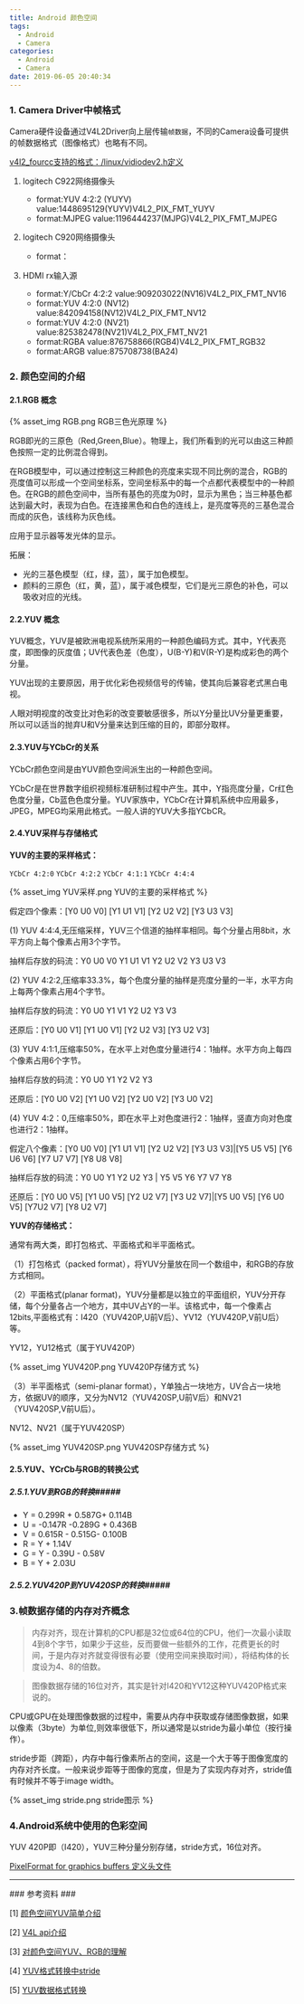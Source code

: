 ```yaml
---
title: Android 颜色空间
tags:
  - Android
  - Camera
categories:
  - Android
  - Camera
date: 2019-06-05 20:40:34
---
```


<!-- more -->
### 1. Camera Driver中帧格式 ###

Camera硬件设备通过V4L2Driver向上层传输`帧数据`，不同的Camera设备可提供的帧数据格式（图像格式）也略有不同。

[v4l2_fourcc支持的格式：/linux/vidiodev2.h定义](http://172.21.174.161:8080/android_o/xref/hardware/qcom/msm8x84/original-kernel-headers/linux/videodev2.h?r=5564ba43#392 "v4l2_fourcc")

1. logitech C922网络摄像头

   + format:YUV 4:2:2 (YUYV)  value:1448695129(YUYV)V4L2_PIX_FMT_YUYV
   + format:MJPEG             value:1196444237(MJPG)V4L2_PIX_FMT_MJPEG

2. logitech C920网络摄像头

   + format：


3. HDMI rx输入源

   + format:Y/CbCr 4:2:2     value:909203022(NV16)V4L2_PIX_FMT_NV16
   + format:YUV 4:2:0 (NV12)  value:842094158(NV12)V4L2_PIX_FMT_NV12
   + format:YUV 4:2:0 (NV21)  value:825382478(NV21)V4L2_PIX_FMT_NV21
   + format:RGBA              value:876758866(RGB4)V4L2_PIX_FMT_RGB32
   + format:ARGB              value:875708738(BA24)


### 2. 颜色空间的介绍 ###

#### 2.1.RGB 概念 ####

{% asset_img RGB.png RGB三色光原理 %}

RGB即光的三原色（Red,Green,Blue）。物理上，我们所看到的光可以由这三种颜色按照一定的比例混合得到。

在RGB模型中，可以通过控制这三种颜色的亮度来实现不同比例的混合，RGB的亮度值可以形成一个空间坐标系，空间坐标系中的每一个点都代表模型中的一种颜色。在RGB的颜色空间中，当所有基色的亮度为0时，显示为黑色；当三种基色都达到最大时，表现为白色。在连接黑色和白色的连线上，是亮度等亮的三基色混合而成的灰色，该线称为灰色线。

应用于显示器等发光体的显示。

拓展：
+ 光的三基色模型（红，绿，蓝），属于加色模型。
+ 颜料的三原色（红，黄，蓝），属于减色模型，它们是光三原色的补色，可以吸收对应的光线。

#### 2.2.YUV 概念 ####

YUV概念，YUV是被欧洲电视系统所采用的一种颜色编码方式。其中，Y代表亮度，即图像的灰度值；UV代表色差（色度），U(B-Y)和V(R-Y)是构成彩色的两个分量。

YUV出现的主要原因，用于优化彩色视频信号的传输，使其向后兼容老式黑白电视。

人眼对明视度的改变比对色彩的改变要敏感很多，所以Y分量比UV分量更重要，所以可以适当的抛弃U和V分量来达到压缩的目的，即部分取样。

#### 2.3.YUV与YCbCr的关系 ####

YCbCr颜色空间是由YUV颜色空间派生出的一种颜色空间。

YCbCr是在世界数字组织视频标准研制过程中产生。其中，Y指亮度分量，Cr红色色度分量，Cb蓝色色度分量。YUV家族中，YCbCr在计算机系统中应用最多，JPEG，MPEG均采用此格式。一般人讲的YUV大多指YCbCR。

#### 2.4.YUV采样与存储格式 ####

**YUV的主要的采样格式：**

`YCbCr 4:2:0` `YCbCr 4:2:2` `YCbCr 4:1:1` `YCbCr 4:4:4`

{% asset_img YUV采样.png YUV的主要的采样格式 %}

假定四个像素：[Y0 U0 V0] [Y1 U1 V1] [Y2 U2 V2] [Y3 U3 V3]

(1) YUV 4:4:4,无压缩采样，YUV三个信道的抽样率相同。每个分量占用8bit，水平方向上每个像素占用3个字节。

抽样后存放的码流：Y0 U0 V0 Y1 U1 V1 Y2 U2 V2 Y3 U3 V3

(2) YUV 4:2:2,压缩率33.3%，每个色度分量的抽样是亮度分量的一半，水平方向上每两个像素占用4个字节。

抽样后存放的码流：Y0 U0 Y1 V1 Y2 U2 Y3 V3

还原后：[Y0 U0 V1] [Y1 U0 V1] [Y2 U2 V3] [Y3 U2 V3]

(3) YUV 4:1:1,压缩率50%，在水平上对色度分量进行4：1抽样。水平方向上每四个像素占用6个字节。

抽样后存放的码流：Y0 U0 Y1 Y2 V2 Y3

还原后：[Y0 U0 V2] [Y1 U0 V2] [Y2 U0 V2] [Y3 U0 V2]

(4) YUV 4:2：0,压缩率50%，即在水平上对色度进行2：1抽样，竖直方向对色度也进行2：1抽样。

假定八个像素：[Y0 U0 V0] [Y1 U1 V1] [Y2 U2 V2] [Y3 U3 V3]|[Y5 U5 V5] [Y6 U6 V6] [Y7 U7 V7] [Y8 U8 V8]

抽样后存放的码流：Y0 U0 Y1 Y2 U2 Y3 | Y5 V5 Y6 Y7 V7 Y8

还原后：[Y0 U0 V5] [Y1 U0 V5] [Y2 U2 V7] [Y3 U2 V7]|[Y5 U0 V5] [Y6 U0 V5] [Y7U2 V7] [Y8 U2 V7]

**YUV的存储格式：**

通常有两大类，即打包格式、平面格式和半平面格式。

（1）打包格式（packed format），将YUV分量放在同一个数组中，和RGB的存放方式相同。

（2）平面格式(planar format)，YUV分量都是以独立的平面组织，YUV分开存储，每个分量各占一个地方，其中UV占Y的一半。该格式中，每一个像素占12bits,平面格式有：I420（YUV420P,U前V后）、YV12（YUV420P,V前U后）等。

YV12，YU12格式（属于YUV420P）

{% asset_img YUV420P.png YUV420P存储方式 %}

（3）半平面格式（semi-planar format），Y单独占一块地方，UV合占一块地方，依据UV的顺序，又分为NV12（YUV420SP,U前V后）和NV21（YUV420SP,V前U后）。

NV12、NV21（属于YUV420SP）

{% asset_img YUV420SP.png YUV420SP存储方式 %}


#### 2.5.YUV、YCrCb与RGB的转换公式 ####

##### 2.5.1.YUV到RGB的转换#####

- Y = 0.299R + 0.587G+ 0.114B
- U = -0.147R -0.289G + 0.436B
- V = 0.615R - 0.515G- 0.100B
- R = Y + 1.14V
- G = Y - 0.39U - 0.58V
- B = Y + 2.03U

##### 2.5.2.YUV420P到YUV420SP的转换#####



### 3.帧数据存储的内存对齐概念 ###


> 内存对齐，现在计算机的CPU都是32位或64位的CPU，他们一次最小读取4到8个字节，如果少于这些，反而要做一些额外的工作，花费更长的时间，于是内存对齐就变得很有必要（使用空间来换取时间），将结构体的长度设为4、8的倍数。


> 图像数据存储的16位对齐，其实是针对I420和YV12这种YUV420P格式来说的。

CPU或GPU在处理图像数据的过程中，需要从内存中获取或存储图像数据，如果以像素（3byte）为单位,则效率很低下，所以通常是以stride为最小单位（按行操作）。

stride步距（跨距），内存中每行像素所占的空间，这是一个大于等于图像宽度的内存对齐长度。一般来说步距等于图像的宽度，但是为了实现内存对齐，stride值有时候并不等于image width。

{% asset_img stride.png stride图示 %}


### 4.Android系统中使用的色彩空间 ###

YUV 420P即（I420），YUV三种分量分别存储，stride方式，16位对齐。

[PixelFormat for graphics buffers 定义头文件](http://172.21.174.161:8080/android_o/xref/hardware/interfaces/graphics/common/1.0/types.hal?r=4376069e)

<hr>
### 参考资料 ###

[1] [颜色空间YUV简单介绍](http://m.bubuko.com/infodetail-2156403.html)

[2] [V4L api介绍](https://www.linuxtv.org/downloads/v4l-dvb-apis-old/)

[3] [对颜色空间YUV、RGB的理解](https://blog.csdn.net/asahinokawa/article/details/80596655)

[4] [YUV格式转换中stride](https://www.jianshu.com/p/68e05ad85490)

[5] [YUV数据格式转换](https://blog.csdn.net/u010842019/article/details/52086103)